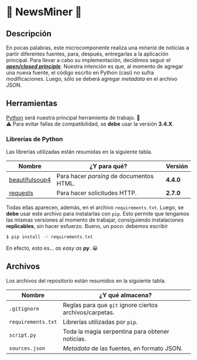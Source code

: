 
# :snake: NewsMiner :snake:

## Descripción
En pocas palabras, este microcomponente realiza una *minería* de noticias a partir diferentes fuentes, para, después, entregarlas a la aplicación principal. Para llevar a cabo su implementación, decidimos seguir el [*__open/closed principle__*](https://en.wikipedia.org/wiki/Open/closed_principle). Nuestra intención es que, al momento de agregar una nueva fuente, el código escrito en Python (casi) no sufra modificaciones. Luego, sólo se deberá agregar *metadata* en el archivo JSON.

## Herramientas
[Python] será nuestra principal herramienta de trabajo. :snake:<br>
:warning: Para evitar fallas de compatibilidad, se **debe** usar la versión **3.4.X**.

### Librerías de Python
Las librerías utilizadas están resumidas en la siguiente tabla.

| Nombre           | ¿Y para qué?                             | Versión    |
| ---------------- | ---------------------------------------- | ---------- |
| [beautifulsoup4] | Para hacer *parsing* de documentos HTML. | **4.4.0**  |
| [requests]       | Para hacer solicitudes HTTP.             | **2.7.0**  |

Todas ellas aparecen, además, en el archivo `requirements.txt`. Luego, se **debe** usar este archivo para instalarlas con `pip`. Esto permite que tengamos las mismas versiones al momento de trabajar, consiguiendo instalaciones **replicables**, sin hacer esfuerzo. Bueno, un poco: debemos escribir

```sh
$ pip install -r requirements.txt
```

En efecto, esto es... *as easy as __py__*. :grinning:

## Archivos
Los archivos del repositorio están resumidos en la siguiente tabla.

| Nombre             | ¿Y qué almacena?                                        |
| ------------------ | ------------------------------------------------------- |
| `.gitignore`       | Reglas para que `git` ignore ciertos archivos/carpetas. |
| `requirements.txt` | Librerías utilizadas por `pip`.                         |
| `script.py`        | Toda la magia serpentina para obtener noticias.         |
| `sources.json`     | *Metadata* de las fuentes, en formato JSON.             |

[python]:         http://www.pyzo.org/_images/xkcd_python.png
[beautifulsoup4]: https://pypi.python.org/pypi/beautifulsoup4
[requests]:       https://pypi.python.org/pypi/requests
